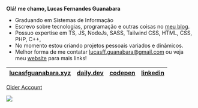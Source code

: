 **Olá! me chamo, Lucas Fernandes Guanabara**

<div align="center">


</div>

- Graduando em Sistemas de Informação
- Escrevo sobre tecnologias, programação e outras coisas no <a href="https://lucasfguanabara.xyz/blog" target="_blank">meu blog</a>.
- Possuo expertise em TS, JS, NodeJs, SASS, Tailwind CSS, HTML, CSS, PHP, C++,
- No momento estou criando projetos pessoais variados e dinâmicos.
- Melhor forma de me contatar lucasff.guanabara@gmail.com ou veja meu <a href="https://lucasfguanabara.xyz" target="_blank">website</a> para mais links!

<div align="">

| <a href="https://lucasfguanabara.xyz" target="_blank">lucasfguanabara.xyz</a> | <a href="https://app.daily.dev/lucasfguanabara" target="_blank">daily.dev</a> | <a href="https://codepen.io/printflucasguanabara" target="_blank">codepen</a> | <a href="https://www.linkedin.com/in/lucas-f-guanabara-1a688b1b7/" target="_blank">linkedin</a> |
| - | - | - | - |

<p align="">
  <a href="https://github.com/lucashaddd?tab=overview&from=2023-09-01&to=2023-09-20">Older Account</a>
</p>


</div>

<div  style="margin:auto">
  <a href="">
    <img src="https://spotify-github-profile.vercel.app/api/view?uid=af3nvwcbe4wpn6677xshar1ar&cover_image=true&theme=novatorem&show_offline=true&background_color=121212&interchange=false&bar_color=0095c7&bar_color_cover=true" /> <!--merko-->
  </a>
</div>






 


